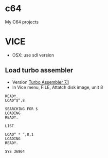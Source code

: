 # c64
My C64 projects


# VICE
* OSX: use sdl version

## Load turbo assembler
* Version [Turbo Assembler 7.1](https://csdb.dk/search/?seinsel=all&search=turbo+assembler)
* In Vice menu, FILE, Attatch disk image, unit 8
```
READY.
LOAD”$”,8

SEARCHING FOR $
LOADING
READY.

LIST

LOAD” * ”,8,1
LOADING
READY.

SYS 36864
```
